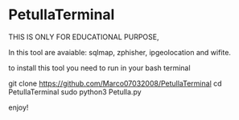 # PetullaTerminal
THIS IS ONLY FOR EDUCATIONAL PURPOSE,


In this tool are avaiable: sqlmap, zphisher, ipgeolocation and wifite.

to install this tool you need to run in your bash terminal 


git clone https://github.com/Marco07032008/PetullaTerminal
cd PetullaTerminal
sudo python3 Petulla.py


enjoy!
